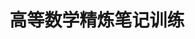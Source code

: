 # 高等数学精炼笔记训练
                                  
<!--stackedit_data:
eyJoaXN0b3J5IjpbMTUwMDc5MTk3NCwxMDg3MDcxNjA1XX0=
-->